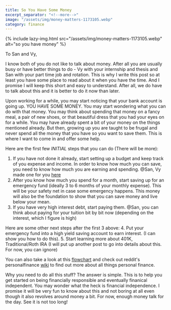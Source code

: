 ```yaml
---
title: So You Have Some Money
excerpt_separator: "<!--more-->"
image: "/assets/img/money-matters-1173105.webp"
category: finance
---
```


{% include lazy-img.html src="/assets/img/money-matters-1173105.webp" alt="so you have money" %}

To San and Vy,

I know both of you do not like to talk about money. After all you are usually busy or have better things to do - Vy with your internship and thesis and San with your part time job and rotation. This is why I write this post so at least you have some place to read about it when you have the time. And I promise I will keep this short and easy to understand. After all, we do have to talk about this and it is better to do it now than later.

<!--more-->

Upon working for a while, you may start noticing that your bank account is going up. YOU HAVE SOME MONEY. You may start wondering what you can do with that money. You may think about spending that money on a fancy meal, a pair of new shoes, or that beautiful dress that you had your eyes on for a while. You may have already spent a bit of your money on the things mentioned already. But then, growing up you are taught to be frugal and never spend all the money that you have so you want to save them. This is where I want to come in and offer some help.

Here are the first few *INITIAL* steps that you can do (There will be more):

1.  If  you have not done it already, start setting up a budget and keep track of you expense and income. In order to know how much you can save, you need to know how much you are earning and spending. @San, Vy made one for you [here](https://docs.google.com/spreadsheets/d/1QcXNs1b35f-vd9t82PB5aL8n1TTsil8HQD-1WbGZJ54/edit#gid=416635166)
2.  After you know how much you spend for a month, start saving up for an emergency fund (ideally 3 to 6 months of your monthly expense). This will be your safety net in case some emergency happens. This money will also be the foundation to show that you can save money and live below your mean.
3.  If you have very high interest debt, start paying them. @San, you can think about paying for your tuition bit by bit now (depending on the interest, which I figure is high)

Here are some other next steps after the first 3 above:
4.  Put your emergency fund into a high yield saving account to earn interest. (I can show you how to do this).
5.  Start learning more about 401K, Traditional/Roth IRA (I will put up another post to go into details about this. For now, you can ignore)

You can also take a look at this [flowchart](https://i.imgur.com/lSoUQr2.webp) and check out reddit's personalfinance [wiki](https://www.reddit.com/r/personalfinance/wiki/index) to find out more about all things personal finance.

Why you need to do all this stuff? The answer is simple. This is to help you get started on being financially responsible and eventually finanical independent. You may wonder what the heck is financial independence. I promise it will be very fun to know about this and not boring at all even though it also revolves around money a bit. For now, enough money talk for the day. See it is not too long!

